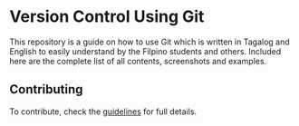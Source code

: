 # Version Control Using Git

This repository is a guide on how to use Git which is written in Tagalog and English to easily understand by the Filpino students and others. Included here are the complete list of all contents, screenshots and examples.

## Contributing

To contribute, check the [guidelines](CONTRIBUTING.md) for full details.